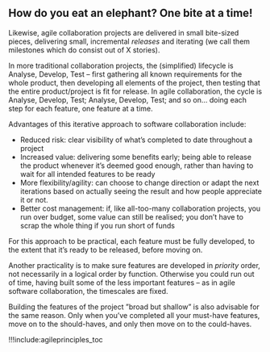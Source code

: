 ## How do you eat an elephant? One bite at a time!

Likewise, agile collaboration projects are delivered in small bite-sized pieces, delivering small, incremental *releases* and iterating (we call them milestones which do consist out of X stories).

In more traditional collaboration projects, the (simplified) lifecycle is Analyse, Develop, Test – first gathering all known requirements for the whole product, then developing all elements of the project, then testing that the entire product/project is fit for release.
In agile collaboration, the cycle is Analyse, Develop, Test; Analyse, Develop, Test; and so on… doing each step for each feature, one feature at a time.

Advantages of this iterative approach to software collaboration include:

- Reduced risk: clear visibility of what’s completed to date throughout a project
- Increased value: delivering some benefits early; being able to release the product whenever it’s deemed good enough, rather than having to wait for all intended features to be ready
- More flexibility/agility: can choose to change direction or adapt the next iterations based on actually seeing the result and how people appreciate it or not.
- Better cost management: if, like all-too-many collaboration projects, you run over budget, some value can still be realised; you don’t have to scrap the whole thing if you run short of funds

For this approach to be practical, each feature must be fully developed, to the extent that it’s ready to be released, before moving on.

Another practicality is to make sure features are developed in *priority* order, not necessarily in a logical order by function. Otherwise you could run out of time, having built some of the less important features – as in agile software collaboration, the timescales are fixed.

Building the features of the project ”broad but shallow” is also advisable for the same reason. Only when you’ve completed all your must-have features, move on to the should-haves, and only then move on to the could-haves. 

!!!include:agileprinciples_toc

